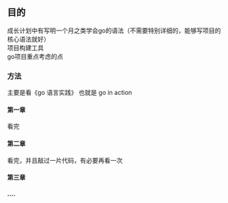 ## 目的
成长计划中有写明一个月之类学会go的语法（不需要特别详细的，能够写项目的核心语法就好）   
项目构建工具   
go项目重点考虑的点  

### 方法
主要是看《go 语言实践》 也就是 go in action

#### 第一章
看完

#### 第二章
看完，并且敲过一片代码，有必要再看一次

#### 第三章

#### ....


